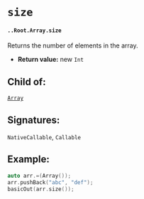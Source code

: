 # `size`

#### `..Root.Array.size`

Returns the number of elements in the array.

* **Return value:** new `Int`

## Child of:

[`Array`](docs..Root.Array.md)

## Signatures:

`NativeCallable`, `Callable`

## Example:

```c
auto arr.=(Array());
arr.pushBack("abc", "def");
basicOut(arr.size());
```
